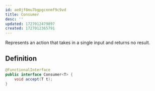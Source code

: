 ```yaml
---
id: ae0jf8mu7bgpgcnnmf9c9vd
title: Consumer
desc: ''
updated: 1727012479897
created: 1727012365791
---
```


Represents an action that takes in a single input and returns no result.

## Definition

```java
@FunctionalInterface
public interface Consumer<T> {
    void accept(T t);
}
```